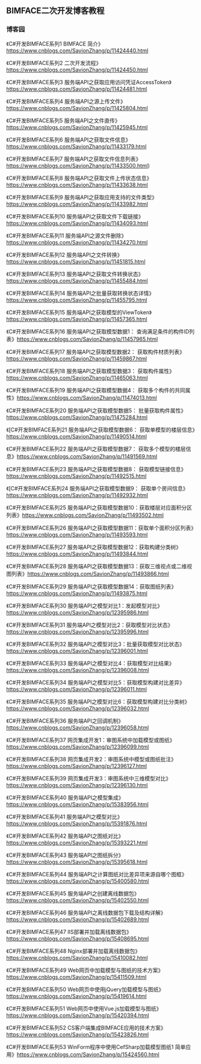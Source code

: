 ## **BIMFACE二次开发博客教程**



### **博客园**

《C#开发BIMFACE系列1  BIMFACE 简介》https://www.cnblogs.com/SavionZhang/p/11424440.html

《C#开发BIMFACE系列2  二次开发流程》https://www.cnblogs.com/SavionZhang/p/11424450.html

《C#开发BIMFACE系列3  服务端API之获取应用访问凭证AccessToken》https://www.cnblogs.com/SavionZhang/p/11424481.html

《C#开发BIMFACE系列4  服务端API之源上传文件》https://www.cnblogs.com/SavionZhang/p/11425804.html

《C#开发BIMFACE系列5  服务端API之文件直传》https://www.cnblogs.com/SavionZhang/p/11425945.html

《C#开发BIMFACE系列6  服务端API之获取文件信息》https://www.cnblogs.com/SavionZhang/p/11433179.html

《C#开发BIMFACE系列7  服务端API之获取文件信息列表》https://www.cnblogs.com/SavionZhang/p/11433500.html)

《C#开发BIMFACE系列8  服务端API之获取文件上传状态信息》https://www.cnblogs.com/SavionZhang/p/11433638.html

《C#开发BIMFACE系列9  服务端API之获取应用支持的文件类型》https://www.cnblogs.com/SavionZhang/p/11433982.html

《C#开发BIMFACE系列10 服务端API之获取文件下载链接》https://www.cnblogs.com/SavionZhang/p/11434093.html

《C#开发BIMFACE系列11 服务端API之源文件删除》https://www.cnblogs.com/SavionZhang/p/11434270.html

《C#开发BIMFACE系列12 服务端API之文件转换》 https://www.cnblogs.com/SavionZhang/p/11451815.html

《C#开发BIMFACE系列13 服务端API之获取文件转换状态》https://www.cnblogs.com/SavionZhang/p/11455484.html

《C#开发BIMFACE系列14 服务端API之批量获取转换状态详情》https://www.cnblogs.com/SavionZhang/p/11455795.html

《C#开发BIMFACE系列15 服务端API之获取模型的ViewToken》https://www.cnblogs.com/SavionZhang/p/11457365.html

《C#开发BIMFACE系列16 服务端API之获取模型数据1： 查询满足条件的构件ID列表》https://www.cnblogs.com/SavionZhang/p/11457965.html

《C#开发BIMFACE系列17 服务端API之获取模型数据2： 获取构件材质列表》https://www.cnblogs.com/SavionZhang/p/11459867.html

《C#开发BIMFACE系列18 服务端API之获取模型数据3： 获取构件属性》https://www.cnblogs.com/SavionZhang/p/11465063.html

《C#开发BIMFACE系列19 服务端API之获取模型数据4： 获取多个构件的共同属性》https://www.cnblogs.com/SavionZhang/p/11474013.html

《C#开发BIMFACE系列20 服务端API之获取模型数据5： 批量获取构件属性》https://www.cnblogs.com/SavionZhang/p/11475284.html

《[C#开发BIMFACE系列21 服务端API之获取模型数据6： 获取单模型的楼层信息》https://www.cnblogs.com/SavionZhang/p/11490514.html

《C#开发BIMFACE系列22 服务端API之获取模型数据7： 获取多个模型的楼层信息》https://www.cnblogs.com/SavionZhang/p/11491569.html

《C#开发BIMFACE系列23 服务端API之获取模型数据8： 获取模型链接信息》https://www.cnblogs.com/SavionZhang/p/11492515.html

《[C#开发BIMFACE系列24 服务端API之获取模型数据9： 获取单个房间信息》https://www.cnblogs.com/SavionZhang/p/11492932.html

《C#开发BIMFACE系列25 服务端API之获取模型数据10：获取楼层对应面积分区列表》https://www.cnblogs.com/SavionZhang/p/11493502.html

《C#开发BIMFACE系列26 服务端API之获取模型数据11：获取单个面积分区列表》https://www.cnblogs.com/SavionZhang/p/11493593.html

《C#开发BIMFACE系列27 服务端API之获取模型数据12：获取构建分类树》https://www.cnblogs.com/SavionZhang/p/11493844.html

《C#开发BIMFACE系列28 服务端API之获取模型数据13：获取三维视点或二维视图列表》https://www.cnblogs.com/SavionZhang/p/11493866.html

《C#开发BIMFACE系列29 服务端API之获取模型数据14：获取图纸列表》https://www.cnblogs.com/SavionZhang/p/11493875.html

《C#开发BIMFACE系列30 服务端API之模型对比1：发起模型对比》https://www.cnblogs.com/SavionZhang/p/12395986.html

《C#开发BIMFACE系列31 服务端API之模型对比2：获取模型对比状态》https://www.cnblogs.com/SavionZhang/p/12395996.html

《C#开发BIMFACE系列32 服务端API之模型对比3：批量获取模型对比状态》https://www.cnblogs.com/SavionZhang/p/12396001.html

《C#开发BIMFACE系列33 服务端API之模型对比4：获取模型对比结果》https://www.cnblogs.com/SavionZhang/p/12396008.html

《C#开发BIMFACE系列34 服务端API之模型对比5：获取模型构建对比差异》https://www.cnblogs.com/SavionZhang/p/12396011.html

《C#开发BIMFACE系列35 服务端API之模型对比6：获取模型构建对比分类树》https://www.cnblogs.com/SavionZhang/p/12396032.html

《C#开发BIMFACE系列36 服务端API之回调机制》https://www.cnblogs.com/SavionZhang/p/12396058.html

《C#开发BIMFACE系列37 网页集成开发1：审图系统中加载模型或图纸》https://www.cnblogs.com/SavionZhang/p/12396099.html

《C#开发BIMFACE系列38 网页集成开发2：审图系统中模型或图纸批注》https://www.cnblogs.com/SavionZhang/p/12396127.html

《C#开发BIMFACE系列39 网页集成开发3：审图系统中三维模型对比》https://www.cnblogs.com/SavionZhang/p/12396130.html

《C#开发BIMFACE系列40 服务端API之模型集成》https://www.cnblogs.com/SavionZhang/p/15383956.html

《C#开发BIMFACE系列41 服务端API之模型对比》https://www.cnblogs.com/SavionZhang/p/15391876.html

《C#开发BIMFACE系列42 服务端API之图纸对比》https://www.cnblogs.com/SavionZhang/p/15393221.html

《C#开发BIMFACE系列43 服务端API之图纸拆分》https://www.cnblogs.com/SavionZhang/p/15395618.html

《C#开发BIMFACE系列44 服务端API之计算图纸对比差异项来源自哪个图框》https://www.cnblogs.com/SavionZhang/p/15400580.html

《C#开发BIMFACE系列45 服务端API之创建离线数据包》 https://www.cnblogs.com/SavionZhang/p/15402550.html

《C#开发BIMFACE系列46 服务端API之离线数据包下载及结构详解》 https://www.cnblogs.com/SavionZhang/p/15402689.html

《C#开发BIMFACE系列47 IIS部署并加载离线数据包》 https://www.cnblogs.com/SavionZhang/p/15408695.html

《C#开发BIMFACE系列48 Nginx部署并加载离线数据包》 https://www.cnblogs.com/SavionZhang/p/15410082.html 

《C#开发BIMFACE系列49 Web网页中加载模型与图纸的技术方案》https://www.cnblogs.com/SavionZhang/p/15411509.html

《C#开发BIMFACE系列50 Web网页中使用jQuery加载模型与图纸》https://www.cnblogs.com/SavionZhang/p/15419614.html

《C#开发BIMFACE系列51 Web网页中使用Vue.js加载模型与图纸》https://www.cnblogs.com/SavionZhang/p/15420394.html

《C#开发BIMFACE系列52 CS客户端集成BIMFACE应用的技术方案》 https://www.cnblogs.com/SavionZhang/p/15423826.html

《C#开发BIMFACE系列53 WinForm程序中使用CefSharp加载模型图纸1 简单应用》https://www.cnblogs.com/SavionZhang/p/15424560.html

